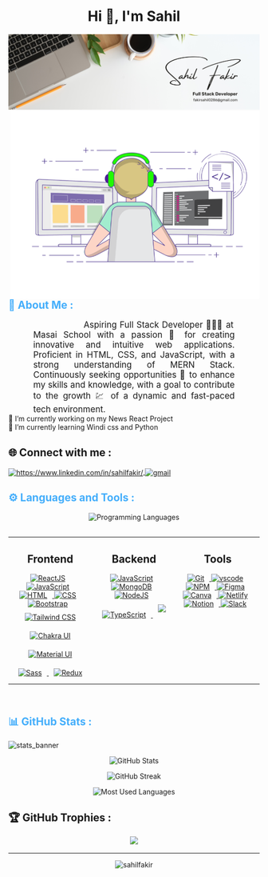 <!-- Heading  -->
<h1 align="center">Hi 👋, I'm Sahil </h1>
 <img src="https://github.com/sahil0286/sahil0286/blob/main/Banner.png"/>

<img align="right" alt="Coding" width="500" src="https://github.com/sahil0286/sahil0286/blob/main/Coder.gif" />

<!-- About Me  -->
<h2 style="color: #44AEFB">💫 About Me :</h2>
<p align:"center" style="text-align: justify; margin: 0 50px; font-size: 17px;" >&nbsp;&nbsp;&nbsp;&nbsp;&nbsp;&nbsp;&nbsp;&nbsp;&nbsp;&nbsp;&nbsp;&nbsp;&nbsp;&nbsp;&nbsp;&nbsp;&nbsp;Aspiring Full Stack Developer 👨🏻‍💻 at Masai School with a passion 💖 for creating innovative and intuitive web applications. Proficient in HTML, CSS, and JavaScript, with a strong understanding of MERN Stack. Continuously seeking opportunities 🤝 to enhance my skills and knowledge, with a goal to contribute to the growth 💹 of a dynamic and fast-paced tech environment.
<br>
</p> 
🔭 I’m currently working on my News React Project
<br>
🌱 I’m currently learning Windi css and Python 
<!-- <br> -->
<!-- 💬 Ask me about anything related to the MERN stack and related technologies -->
<!-- About Me  -->

<!-- Connect me  -->
## 🌐 Connect with me :
<p align="left">
    <a href="https://www.linkedin.com/in/sahilfakir/" target="blank">
        <img align="center" src="https://cdn.jsdelivr.net/gh/devicons/devicon/icons/linkedin/linkedin-original.svg" alt="https://www.linkedin.com/in/sahilfakir/" height="30" width="40" />
    </a>
    <a href="mailto:fakirsahil0286@gmail.com" target="_blank">
        <img align="center" src="https://user-images.githubusercontent.com/78341798/194531383-ddb2b774-5bb9-491c-b601-4a4a7d9792fb.svg" alt="gmail" width="40px"/>
    </a>
</p>
<!-- Connect me  -->
    
<!-- <br> -->
<!-- Languages and Tools -->
<h2 style="color: #44AEFB">⚙️ Languages and Tools :</h2>
<div align="center" style="display:block;">
    <img width="100px" alt="Programming Languages" src="https://user-images.githubusercontent.com/78341798/194531121-47b0119a-ce00-439d-b586-125f86acb098.png"/> 
</div>
<br>
<table><tr><td valign="top" width="33%">

<h2 align="center">Frontend</h2>
<div align="center">
    <a href="https://reactjs.org/" target="_blank" rel="noreferrer">
      <img  alt="ReactJS" height="50px" style="padding-right:10px;" src="https://cdn.jsdelivr.net/gh/devicons/devicon/icons/react/react-original.svg" />
    </a>
    <a href="https://developer.mozilla.org/en-US/docs/Web/JavaScript" target="_blank" rel="noreferrer">
      <img  alt="JavaScript" height="50px" style="padding-right:10px;" src="https://cdn.jsdelivr.net/gh/devicons/devicon/icons/javascript/javascript-plain.svg"/>
    </a>
    <a href="https://developer.mozilla.org/en-US/docs/Web/HTML" target="_blank" rel="noreferrer">
      <img  alt="HTML" height="50px" style="padding-right:10px;" src="https://cdn.jsdelivr.net/gh/devicons/devicon/icons/html5/html5-original.svg"/>
    </a>
    <a href="https://developer.mozilla.org/en-US/docs/Web/CSS" target="_blank" rel="noreferrer">
      <img  alt="CSS" height="50px" style="padding-right:10px;" src="https://cdn.jsdelivr.net/gh/devicons/devicon/icons/css3/css3-original.svg"/>
    </a>
    <a href="https://getbootstrap.com/" target="_blank" rel="noreferrer">
      <img  alt="Bootstrap" height="50px" style="padding-right:10px;" src="https://cdn.jsdelivr.net/gh/devicons/devicon/icons/bootstrap/bootstrap-original.svg"/>
    </a>  
    <a href="https://www.tailwindcss.com/" target="_blank">
      <img style="margin: 10px" src="https://profilinator.rishav.dev/skills-assets/tailwindcss.svg" alt="Tailwind CSS" height="50" />
    </a>  
    <a href="https://chakra-ui.com/" target="_blank">
      <img style="margin: 10px" src="https://profilinator.rishav.dev/skills-assets/chakraui.png" alt="Chakra UI" height="50" />
    </a>  
    <a href="https://mui.com/" target="_blank">
      <img style="margin: 10px" src="https://profilinator.rishav.dev/skills-assets/mui.png" alt="Material UI" height="50" />
    </a>
    <a href="https://sass-lang.com/" target="_blank">
        <img style="margin: 10px" src="https://profilinator.rishav.dev/skills-assets/sass-original.svg" alt="Sass" height="50" />
    </a>
    <a href="https://redux.js.org/" target="_blank">
        <img style="margin: 10px" src="https://profilinator.rishav.dev/skills-assets/redux-original.svg" alt="Redux" height="50" />
    </a>
    </div>
    </td><td valign="top" width="33%">



<h2 align="center">Backend</h2>
<div align="center">  
    <a href="https://developer.mozilla.org/en-US/docs/Web/JavaScript" target="_blank" rel="noreferrer">
      <img  alt="JavaScript" height="50px" style="padding-right:10px;" src="https://cdn.jsdelivr.net/gh/devicons/devicon/icons/javascript/javascript-plain.svg"/>
    </a>  
    <a href="https://www.mongodb.com/" target="_blank" rel="noreferrer">
      <img  alt="MongoDB" height="50px" style="padding-right:10px;" src="https://cdn.jsdelivr.net/gh/devicons/devicon/icons/mongodb/mongodb-original.svg"/>
    </a> 
    <a href="https://nodejs.org/en/" target="_blank" rel="noreferrer">
      <img  alt="NodeJS" height="50px" style="padding-right:10px;" src="https://cdn.jsdelivr.net/gh/devicons/devicon/icons/nodejs/nodejs-original.svg"/>
    </a>    
    <a href="https://www.typescriptlang.org/" target="_blank">
       <img style="margin: 10px" src="https://profilinator.rishav.dev/skills-assets/typescript-original.svg" alt="TypeScript" height="50" />
    </a>
    <a href="https://expressjs.com/" target="_blank">
       <img style="margin: 10px" src="https://user-images.githubusercontent.com/119412630/235841775-7693a60f-ff63-48f3-85ed-130994efaf68.png" height="50" />
    </a>
</div>

</td><td valign="top" width="33%">



<h2 align="center">Tools</h2>
<div align="center">
    <a href="https://git-scm.com/" target="_blank" rel="noreferrer">
      <img  alt="Git" height="50px" style="padding-right:10px;" src="https://cdn.jsdelivr.net/gh/devicons/devicon/icons/git/git-original.svg"/>
  </a>
  <a href="https://code.visualstudio.com/" target="_blank" rel="noreferrer">
      <img  alt="vscode" height="50px" style="padding-right:10px;"src="https://cdn.jsdelivr.net/gh/devicons/devicon/icons/vscode/vscode-original.svg"/>
  </a>
     <a href="https://www.npmjs.com/" target="_blank" rel="noreferrer">
      <img  alt="NPM" height="50px" style="padding-right:10px;" src="https://cdn.jsdelivr.net/gh/devicons/devicon/icons/npm/npm-original-wordmark.svg"/>
  </a>
  <a href="https://www.figma.com/" target="_blank" rel="noreferrer">
      <img  alt="Figma" height="50px" style="padding-right:10px;" src="https://cdn.jsdelivr.net/gh/devicons/devicon/icons/figma/figma-original.svg"/> 
  </a>
  <a href="https://www.canva.com/" target="_blank" rel="noreferrer">
      <img  alt="Canva" height="50px" style="padding-right:10px;" src="https://cdn.jsdelivr.net/gh/devicons/devicon/icons/canva/canva-original.svg"/> 
  </a>
 <a href="https://www.netlify.com/" target="_blank" rel="noreferrer">
      <img  alt="Netlify" height="50px" style="padding-right:10px;" src="https://user-images.githubusercontent.com/119412630/236117936-71981312-f4d3-4ca9-8e9a-ea5c8c97b819.svg"/> 
  </a>
 <a href="https://www.notion.so/" target="_blank" rel="noreferrer">
      <img  alt="Notion" height="50px" style="padding-right:10px;" src="https://user-images.githubusercontent.com/119412630/236118138-352e8a81-3226-49b7-a598-0875a406cdeb.svg"/> 
  </a>
  <a href="https://slack.com/" target="_blank" rel="noreferrer">
      <img  alt="Slack" height="50px" style="padding-right:10px;" src="https://cdn.jsdelivr.net/gh/devicons/devicon/icons/slack/slack-original.svg"/> 
  </a>
</div>

</td></tr></table>  

<br/>  
<!-- Languages and Tools -->

<!-- Statistics -->
<h2 style="color: #44AEFB">📊 GitHub Stats :</h2>

![stats_banner](https://github.com/sahil0286/sahil0286/blob/main/Stats.gif)

<!-- Begin Stats Cards -->
<!-- Resources:  -->
<!-- Github & Languages Stats: https://github.com/anuraghazra/github-readme-stats --> 
<!-- Streak Stats: https://github.com/denvercoder1/github-readme-streak-stats -->
<div class="stats" align="center">

![GitHub Stats](https://github-readme-stats.vercel.app/api?username=sahil0286&hide=stars&count_private=true&show_icons=true&theme=algolia&border_radius=20)

![GitHub Streak](https://streak-stats.demolab.com?user=sahil0286&count_private=true&theme=algolia&border_radius=20)

<!-- compact programming languages layout -->
![Most Used Languages](https://github-readme-stats.vercel.app/api/top-langs/?username=sahil0286&layout=compact&show_icons=true&theme=algolia&border_radius=20)
</div>
<!-- Statistics -->

<!-- GitHub Trophies -->
## 🏆 GitHub Trophies :
<div class="trophy" align="center">
 
![](https://github-profile-trophy.vercel.app/?username=sahil0286&theme=discord&no-frame=false&no-bg=false&margin-w=4)

</div>
 
---


<!-- GitHub Trophies -->
<!-- Begin Footer -->
<!-- Profile View  -->
<p align="center"> <img src="https://komarev.com/ghpvc/?username=sahil0286&label=Profile%20views&color=0e75b6&style=flat" alt="sahilfakir" /> </p>
<!-- Profile View  -->


<!-- Icons Resources -->
<!-- https://devicon.dev/ -->
<!-- End Footer -->

<!-- 
🔗 Links 🔗
- My Github Portfolio Page:
https://github.com/ProgrammingGym
- My Github README Code:
https://raw.githubusercontent.com/Pro...
- Youtube Cards:
https://github.com/DenverCoder1/githu...
- Youtube Buttons / Badges :
https://github.com/DenverCoder1/custo...
- Github & Languages Stats Cards:
https://github.com/anuraghazra/github...
- Streak Stats Card:
https://github.com/denvercoder1/githu...
- README Web App Generator 1:
https://rahuldkjain.github.io/gh-prof...
- README Web App Generator 2:
https://arturssmirnovs.github.io/gith...
- SVG Icons Resource1:
https://devicon.dev/
- SVG Icons Resource2:
https://cdn.jsdelivr.net/npm/simple-i...
- SVG Icons Resource3:
https://www.svgrepo.com/
-->
